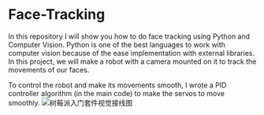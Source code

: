 # Face-Tracking
In this repository I will show you how to do face tracking using Python and Computer Vision. Python is one of the best languages to work with computer vision because of the ease implementation with external libraries. In this project, we will make a robot with a camera mounted on it to track the movements of our faces. 

To control the robot and make its movements smooth, I wrote a PID controller algorithm (in the main code) to make the servos to move smoothly.
![树莓派入门套件视觉接线图](https://user-images.githubusercontent.com/50200092/175823034-d8415afe-5b16-4af4-9c37-ea6ab24f6fa7.jpg)
